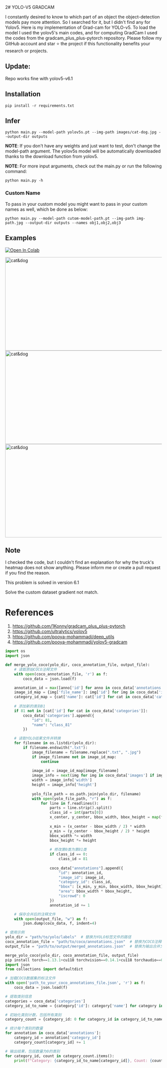 2# YOLO-V5 GRADCAM

I constantly desired to know to which part of an object the object-detection models pay more attention. So I searched for it, but I didn't find any for Yolov5.
Here is my implementation of Grad-cam for YOLO-v5. To load the model I used the yolov5's main codes, and for computing GradCam I used the codes from the gradcam_plus_plus-pytorch repository.
Please follow my GitHub account and star ⭐ the project if this functionality benefits your research or projects.

## Update:
Repo works fine with yolov5-v6.1


## Installation
`pip install -r requirements.txt`

## Infer
`python main.py --model-path yolov5s.pt --img-path images/cat-dog.jpg --output-dir outputs`

**NOTE**: If you don't have any weights and just want to test, don't change the model-path argument. The yolov5s model will be automatically downloaded thanks to the download function from yolov5. 

**NOTE**: For more input arguments, check out the main.py or run the following command:

```python main.py -h```

### Custom Name
To pass in your custom model you might want to pass in your custom names as well, which be done as below:
```
python main.py --model-path cutom-model-path.pt --img-path img-path.jpg --output-dir outputs --names obj1,obj2,obj3 
```
## Examples
[![Open In Colab](https://colab.research.google.com/assets/colab-badge.svg)](https://colab.research.google.com/github/pooya-mohammadi/yolov5-gradcam/blob/master/main.ipynb)

<img src="https://raw.githubusercontent.com/pooya-mohammadi/yolov5-gradcam/master/outputs/eagle-res.jpg" alt="cat&dog" height="300" width="1200">
<img src="https://raw.githubusercontent.com/pooya-mohammadi/yolov5-gradcam/master/outputs/cat-dog-res.jpg" alt="cat&dog" height="300" width="1200">
<img src="https://raw.githubusercontent.com/pooya-mohammadi/yolov5-gradcam/master/outputs/dog-res.jpg" alt="cat&dog" height="300" width="1200">

## Note
I checked the code, but I couldn't find an explanation for why the truck's heatmap does not show anything. Please inform me or create a pull request if you find the reason.

This problem is solved in version 6.1

Solve the custom dataset gradient not match.

# References
1. https://github.com/1Konny/gradcam_plus_plus-pytorch
2. https://github.com/ultralytics/yolov5
3. https://github.com/pooya-mohammadi/deep_utils
4. https://github.com/pooya-mohammadi/yolov5-gradcam
```python
import os
import json

def merge_yolo_coco(yolo_dir, coco_annotation_file, output_file):
    # 读取原始COCO注释文件
    with open(coco_annotation_file, 'r') as f:
        coco_data = json.load(f)

    annotation_id = max([anno['id'] for anno in coco_data['annotations']]) + 1
    image_id_map = {img['file_name']: img['id'] for img in coco_data['images']}
    category_id_map = {cat['name']: cat['id'] for cat in coco_data['categories']}
    
    # 添加新的类别81
    if 81 not in [cat['id'] for cat in coco_data['categories']]:
        coco_data['categories'].append({
            "id": 81,
            "name": "class_81"
        })

    # 读取YOLO结果文件并转换
    for filename in os.listdir(yolo_dir):
        if filename.endswith(".txt"):
            image_filename = filename.replace(".txt", ".jpg")
            if image_filename not in image_id_map:
                continue
            
            image_id = image_id_map[image_filename]
            image_info = next(img for img in coco_data['images'] if img['id'] == image_id)
            width = image_info['width']
            height = image_info['height']
            
            yolo_file_path = os.path.join(yolo_dir, filename)
            with open(yolo_file_path, "r") as f:
                for line in f.readlines():
                    parts = line.strip().split()
                    class_id = int(parts[0])
                    x_center, y_center, bbox_width, bbox_height = map(float, parts[1:])
                    
                    x_min = (x_center - bbox_width / 2) * width
                    y_min = (y_center - bbox_height / 2) * height
                    bbox_width *= width
                    bbox_height *= height
                    
                    # 修改第0类为第81类
                    if class_id == 0:
                        class_id = 81
                    
                    coco_data["annotations"].append({
                        "id": annotation_id,
                        "image_id": image_id,
                        "category_id": class_id,
                        "bbox": [x_min, y_min, bbox_width, bbox_height],
                        "area": bbox_width * bbox_height,
                        "iscrowd": 0
                    })
                    annotation_id += 1

    # 保存合并后的注释文件
    with open(output_file, "w") as f:
        json.dump(coco_data, f, indent=4)

# 使用示例
yolo_dir = "path/to/yolo/labels"  # 替换为YOLO标签文件的路径
coco_annotation_file = "path/to/coco/annotations.json"  # 替换为COCO注释文件的路径
output_file = "path/to/output/merged_annotations.json"  # 替换为输出合并文件的路径

merge_yolo_coco(yolo_dir, coco_annotation_file, output_file)
pip install torch==1.13.1+cu118 torchvision==0.14.1+cu118 torchaudio==0.13.1+cu118 -f https://download.pytorch.org/whl/torch_stable.html -i
import json
from collections import defaultdict

# 加载COCO数据集的标注文件
with open('path_to_your_coco_annotations_file.json', 'r') as f:
    coco_data = json.load(f)

# 提取类别信息
categories = coco_data['categories']
category_id_to_name = {category['id']: category['name'] for category in categories}

# 初始化类别计数，包括所有类别
category_count = {category_id: 0 for category_id in category_id_to_name.keys()}

# 统计每个类别的数量
for annotation in coco_data['annotations']:
    category_id = annotation['category_id']
    category_count[category_id] += 1

# 输出结果，包括数量为0的类别
for category_id, count in category_count.items():
    print(f"Category: {category_id_to_name[category_id]}, Count: {count}")
